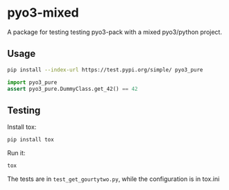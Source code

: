 # pyo3-mixed

A package for testing testing pyo3-pack with a mixed pyo3/python project.

## Usage

```bash
pip install --index-url https://test.pypi.org/simple/ pyo3_pure
```

```python
import pyo3_pure
assert pyo3_pure.DummyClass.get_42() == 42
```

## Testing

Install tox:

```bash
pip install tox
```

Run it:

```bash
tox
```

The tests are in `test_get_gourtytwo.py`, while the configuration is in tox.ini
